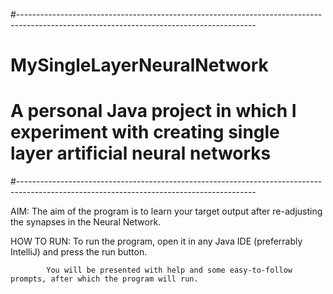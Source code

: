 #-----------------------------------------------------------------------------------------------------------------------------------------
# MySingleLayerNeuralNetwork
# A personal Java project in which I experiment with creating single layer artificial neural networks
#-----------------------------------------------------------------------------------------------------------------------------------------

AIM: The aim of the program is to learn your target output after re-adjusting the synapses in the Neural Network.

HOW TO RUN: To run the program, open it in any Java IDE (preferrably IntelliJ) and press the run button.

            You will be presented with help and some easy-to-follow prompts, after which the program will run.
